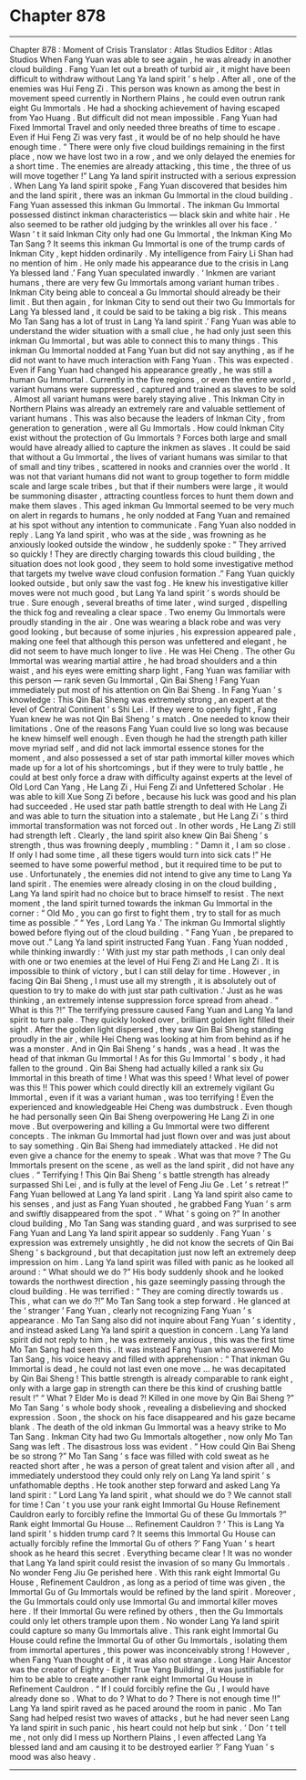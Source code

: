 
# Chapter 878


---

Chapter 878 : Moment of Crisis
Translator :
Atlas Studios
Editor :
Atlas Studios
When Fang Yuan was able to see again , he was already in another cloud building .
Fang Yuan let out a breath of turbid air , it might have been difficult to withdraw without Lang Ya land spirit ’ s help .
After all , one of the enemies was Hui Feng Zi .
This person was known as among the best in movement speed currently in Northern Plains , he could even outrun rank eight Gu Immortals . He had a shocking achievement of having escaped from Yao Huang .
But difficult did not mean impossible .
Fang Yuan had Fixed Immortal Travel and only needed three breaths of time to escape . Even if Hui Feng Zi was very fast , it would be of no help should he have enough time .
“ There were only five cloud buildings remaining in the first place , now we have lost two in a row , and we only delayed the enemies for a short time . The enemies are already attacking , this time , the three of us will move together !” Lang Ya land spirit instructed with a serious expression .
When Lang Ya land spirit spoke , Fang Yuan discovered that besides him and the land spirit , there was an inkman Gu Immortal in the cloud building .
Fang Yuan assessed this inkman Gu Immortal .
The inkman Gu Immortal possessed distinct inkman characteristics — black skin and white hair . He also seemed to be rather old judging by the wrinkles all over his face .
‘ Wasn ’ t it said Inkman City only had one Gu Immortal , the Inkman King Mo Tan Sang ? It seems this inkman Gu Immortal is one of the trump cards of Inkman City , kept hidden ordinarily . My intelligence from Fairy Li Shan had no mention of him . He only made his appearance due to the crisis in Lang Ya blessed land .’
Fang Yuan speculated inwardly .
‘ Inkmen are variant humans , there are very few Gu Immortals among variant human tribes . Inkman City being able to conceal a Gu Immortal should already be their limit . But then again , for Inkman City to send out their two Gu Immortals for Lang Ya blessed land , it could be said to be taking a big risk . This means Mo Tan Sang has a lot of trust in Lang Ya land spirit .’
Fang Yuan was able to understand the wider situation with a small clue , he had only just seen this inkman Gu Immortal , but was able to connect this to many things .
This inkman Gu Immortal nodded at Fang Yuan but did not say anything , as if he did not want to have much interaction with Fang Yuan .
This was expected .
Even if Fang Yuan had changed his appearance greatly , he was still a human Gu Immortal .
Currently in the five regions , or even the entire world , variant humans were suppressed , captured and trained as slaves to be sold .
Almost all variant humans were barely staying alive .
This Inkman City in Northern Plains was already an extremely rare and valuable settlement of variant humans .
This was also because the leaders of Inkman City , from generation to generation , were all Gu Immortals .
How could Inkman City exist without the protection of Gu Immortals ? Forces both large and small would have already allied to capture the inkmen as slaves .
It could be said that without a Gu Immortal , the lives of variant humans was similar to that of small and tiny tribes , scattered in nooks and crannies over the world .
It was not that variant humans did not want to group together to form middle scale and large scale tribes , but that if their numbers were large , it would be summoning disaster , attracting countless forces to hunt them down and make them slaves .
This aged inkman Gu Immortal seemed to be very much on alert in regards to humans , he only nodded at Fang Yuan and remained at his spot without any intention to communicate .
Fang Yuan also nodded in reply .
Lang Ya land spirit , who was at the side , was frowning as he anxiously looked outside the window , he suddenly spoke : “ They arrived so quickly ! They are directly charging towards this cloud building , the situation does not look good , they seem to hold some investigative method that targets my twelve wave cloud confusion formation .”
Fang Yuan quickly looked outside , but only saw the vast fog .
He knew his investigative killer moves were not much good , but Lang Ya land spirit ’ s words should be true .
Sure enough , several breaths of time later , wind surged , dispelling the thick fog and revealing a clear space .
Two enemy Gu Immortals were proudly standing in the air .
One was wearing a black robe and was very good looking , but because of some injuries , his expression appeared pale , making one feel that although this person was unfettered and elegant , he did not seem to have much longer to live .
He was Hei Cheng .
The other Gu Immortal was wearing martial attire , he had broad shoulders and a thin waist , and his eyes were emitting sharp light , Fang Yuan was familiar with this person — rank seven Gu Immortal , Qin Bai Sheng !
Fang Yuan immediately put most of his attention on Qin Bai Sheng .
In Fang Yuan ’ s knowledge : This Qin Bai Sheng was extremely strong , an expert at the level of Central Continent ’ s Shi Lei . If they were to openly fight , Fang Yuan knew he was not Qin Bai Sheng ’ s match .
One needed to know their limitations .
One of the reasons Fang Yuan could live so long was because he knew himself well enough .
Even though he had the strength path killer move myriad self , and did not lack immortal essence stones for the moment , and also possessed a set of star path immortal killer moves which made up for a lot of his shortcomings , but if they were to truly battle , he could at best only force a draw with difficulty against experts at the level of Old Lord Can Yang , He Lang Zi , Hui Feng Zi and Unfettered Scholar .
He was able to kill Xue Song Zi before , because his luck was good and his plan had succeeded .
He used star path battle strength to deal with He Lang Zi and was able to turn the situation into a stalemate , but He Lang Zi ’ s third immortal transformation was not forced out . In other words , He Lang Zi still had strength left .
Clearly , the land spirit also knew Qin Bai Sheng ’ s strength , thus was frowning deeply , mumbling : “ Damn it , I am so close . If only I had some time , all these tigers would turn into sick cats !”
He seemed to have some powerful method , but it required time to be put to use .
Unfortunately , the enemies did not intend to give any time to Lang Ya land spirit .
The enemies were already closing in on the cloud building , Lang Ya land spirit had no choice but to brace himself to resist .
The next moment , the land spirit turned towards the inkman Gu Immortal in the corner : “ Old Mo , you can go first to fight them , try to stall for as much time as possible .”
“ Yes , Lord Lang Ya .’ The inkman Gu Immortal slightly bowed before flying out of the cloud building .
“ Fang Yuan , be prepared to move out .” Lang Ya land spirit instructed Fang Yuan .
Fang Yuan nodded , while thinking inwardly : ‘ With just my star path methods , I can only deal with one or two enemies at the level of Hui Feng Zi and He Lang Zi . It is impossible to think of victory , but I can still delay for time . However , in facing Qin Bai Sheng , I must use all my strength , it is absolutely out of question to try to make do with just star path cultivation .’
Just as he was thinking , an extremely intense suppression force spread from ahead .
“ What is this ?!” The terrifying pressure caused Fang Yuan and Lang Ya land spirit to turn pale .
They quickly looked over , brilliant golden light filled their sight .
After the golden light dispersed , they saw Qin Bai Sheng standing proudly in the air , while Hei Cheng was looking at him from behind as if he was a monster .
And in Qin Bai Sheng ’ s hands , was a head .
It was the head of that inkman Gu Immortal !
As for this Gu Immortal ’ s body , it had fallen to the ground .
Qin Bai Sheng had actually killed a rank six Gu Immortal in this breath of time !
What was this speed !
What level of power was this !!
This power which could directly kill an extremely vigilant Gu Immortal , even if it was a variant human , was too terrifying !
Even the experienced and knowledgeable Hei Cheng was dumbstruck . Even though he had personally seen Qin Bai Sheng overpowering He Lang Zi in one move .
But overpowering and killing a Gu Immortal were two different concepts .
The inkman Gu Immortal had just flown over and was just about to say something .
Qin Bai Sheng had immediately attacked .
He did not even give a chance for the enemy to speak .
What was that move ?
The Gu Immortals present on the scene , as well as the land spirit , did not have any clues .
“ Terrifying ! This Qin Bai Sheng ’ s battle strength has already surpassed Shi Lei , and is fully at the level of Feng Jiu Ge . Let ’ s retreat !” Fang Yuan bellowed at Lang Ya land spirit .
Lang Ya land spirit also came to his senses , and just as Fang Yuan shouted , he grabbed Fang Yuan ’ s arm and swiftly disappeared from the spot .
“ What ’ s going on ?” In another cloud building , Mo Tan Sang was standing guard , and was surprised to see Fang Yuan and Lang Ya land spirit appear so suddenly .
Fang Yuan ’ s expression was extremely unsightly , he did not know the secrets of Qin Bai Sheng ’ s background , but that decapitation just now left an extremely deep impression on him .
Lang Ya land spirit was filled with panic as he looked all around : “ What should we do ?”
His body suddenly shook and he looked towards the northwest direction , his gaze seemingly passing through the cloud building . He was terrified : “ They are coming directly towards us . This , what can we do ?!”
Mo Tan Sang took a step forward .
He glanced at the ‘ stranger ’ Fang Yuan , clearly not recognizing Fang Yuan ’ s appearance .
Mo Tan Sang also did not inquire about Fang Yuan ’ s identity , and instead asked Lang Ya land spirit a question in concern .
Lang Ya land spirit did not reply to him , he was extremely anxious , this was the first time Mo Tan Sang had seen this .
It was instead Fang Yuan who answered Mo Tan Sang , his voice heavy and filled with apprehension : “ That inkman Gu Immortal is dead , he could not last even one move … he was decapitated by Qin Bai Sheng ! This battle strength is already comparable to rank eight , only with a large gap in strength can there be this kind of crushing battle result !”
“ What ? Elder Mo is dead ?! Killed in one move by Qin Bai Sheng ?” Mo Tan Sang ’ s whole body shook , revealing a disbelieving and shocked expression .
Soon , the shock on his face disappeared and his gaze became blank .
The death of the old inkman Gu Immortal was a heavy strike to Mo Tan Sang .
Inkman City had two Gu Immortals altogether , now only Mo Tan Sang was left . The disastrous loss was evident .
“ How could Qin Bai Sheng be so strong ?” Mo Tan Sang ’ s face was filled with cold sweat as he reacted short after , he was a person of great talent and vision after all , and immediately understood they could only rely on Lang Ya land spirit ’ s unfathomable depths .
He took another step forward and asked Lang Ya land spirit : “ Lord Lang Ya land spirit , what should we do ? We cannot stall for time ! Can ’ t you use your rank eight Immortal Gu House Refinement Cauldron early to forcibly refine the Immortal Gu of these Gu Immortals ?”
Rank eight Immortal Gu House … Refinement Cauldron ?
‘ This is Lang Ya land spirit ’ s hidden trump card ? It seems this Immortal Gu House can actually forcibly refine the Immortal Gu of others ?’ Fang Yuan ’ s heart shook as he heard this secret .
Everything became clear !
It was no wonder that Lang Ya land spirit could resist the invasion of so many Gu Immortals . No wonder Feng Jiu Ge perished here .
With this rank eight Immortal Gu House , Refinement Cauldron , as long as a period of time was given , the Immortal Gu of Gu Immortals would be refined by the land spirit . Moreover , the Gu Immortals could only use Immortal Gu and immortal killer moves here .
If their Immortal Gu were refined by others , then the Gu Immortals could only let others trample upon them .
No wonder Lang Ya land spirit could capture so many Gu Immortals alive .
This rank eight Immortal Gu House could refine the Immortal Gu of other Gu Immortals , isolating them from immortal apertures , this power was inconceivably strong !
However , when Fang Yuan thought of it , it was also not strange .
Long Hair Ancestor was the creator of Eighty - Eight True Yang Building , it was justifiable for him to be able to create another rank eight Immortal Gu House in Refinement Cauldron .
“ If I could forcibly refine the Gu , I would have already done so . What to do ? What to do ? There is not enough time !!” Lang Ya land spirit raved as he paced around the room in panic .
Mo Tan Sang had helped resist two waves of attacks , but he had never seen Lang Ya land spirit in such panic , his heart could not help but sink .
‘ Don ’ t tell me , not only did I mess up Northern Plains , I even affected Lang Ya blessed land and am causing it to be destroyed earlier ?’ Fang Yuan ’ s mood was also heavy .

---

